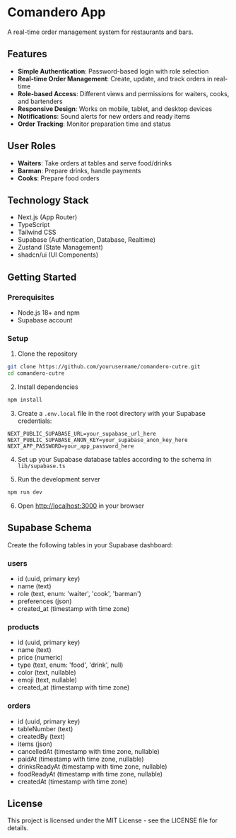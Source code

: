 # Comandero App

A real-time order management system for restaurants and bars.

## Features

- **Simple Authentication**: Password-based login with role selection
- **Real-time Order Management**: Create, update, and track orders in real-time
- **Role-based Access**: Different views and permissions for waiters, cooks, and bartenders
- **Responsive Design**: Works on mobile, tablet, and desktop devices
- **Notifications**: Sound alerts for new orders and ready items
- **Order Tracking**: Monitor preparation time and status

## User Roles

- **Waiters**: Take orders at tables and serve food/drinks
- **Barman**: Prepare drinks, handle payments
- **Cooks**: Prepare food orders

## Technology Stack

- Next.js (App Router)
- TypeScript
- Tailwind CSS
- Supabase (Authentication, Database, Realtime)
- Zustand (State Management)
- shadcn/ui (UI Components)

## Getting Started

### Prerequisites

- Node.js 18+ and npm
- Supabase account

### Setup

1. Clone the repository

```bash
git clone https://github.com/yourusername/comandero-cutre.git
cd comandero-cutre
```

2. Install dependencies

```bash
npm install
```

3. Create a `.env.local` file in the root directory with your Supabase credentials:

```
NEXT_PUBLIC_SUPABASE_URL=your_supabase_url_here
NEXT_PUBLIC_SUPABASE_ANON_KEY=your_supabase_anon_key_here
NEXT_APP_PASSWORD=your_app_password_here
```

4. Set up your Supabase database tables according to the schema in `lib/supabase.ts`

5. Run the development server

```bash
npm run dev
```

6. Open [http://localhost:3000](http://localhost:3000) in your browser

## Supabase Schema

Create the following tables in your Supabase dashboard:

### users

- id (uuid, primary key)
- name (text)
- role (text, enum: 'waiter', 'cook', 'barman')
- preferences (json)
- created_at (timestamp with time zone)

### products

- id (uuid, primary key)
- name (text)
- price (numeric)
- type (text, enum: 'food', 'drink', null)
- color (text, nullable)
- emoji (text, nullable)
- created_at (timestamp with time zone)

### orders

- id (uuid, primary key)
- tableNumber (text)
- createdBy (text)
- items (json)
- cancelledAt (timestamp with time zone, nullable)
- paidAt (timestamp with time zone, nullable)
- drinksReadyAt (timestamp with time zone, nullable)
- foodReadyAt (timestamp with time zone, nullable)
- createdAt (timestamp with time zone)

## License

This project is licensed under the MIT License - see the LICENSE file for details.
